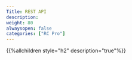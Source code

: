 ```yaml
---
Title: REST API
description: 
weight: 80
alwaysopen: false
categories: ["RC Pro"]
---
```

{{%allchildren style="h2" description="true"%}}